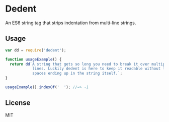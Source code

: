 # Dedent

An ES6 string tag that strips indentation from multi-line strings.

## Usage

```js
var dd = require('dedent');

function usageExample() {
  return dd`A string that gets so long you need to break it over multiple
            lines. Luckily dedent is here to keep it readable without lots of
            spaces ending up in the string itself.`;
}

usageExample().indexOf('  '); //=> -1
```

## License

MIT
